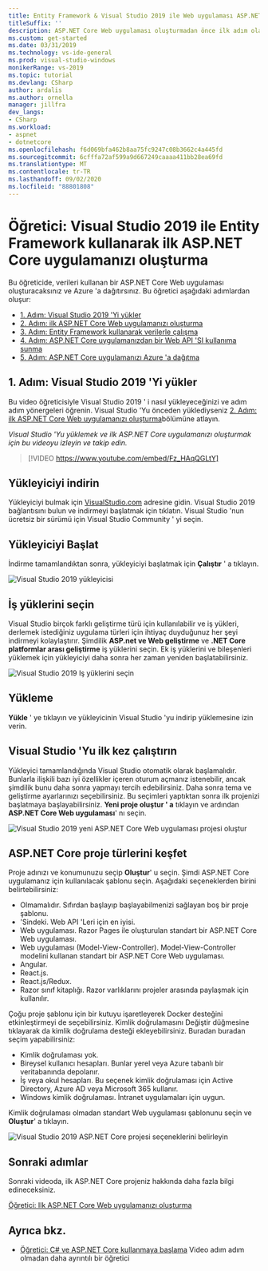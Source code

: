```yaml
---
title: Entity Framework & Visual Studio 2019 ile Web uygulaması ASP.NET Core
titleSuffix: ''
description: ASP.NET Core Web uygulaması oluşturmadan önce ilk adım olarak, bu video öğreticisiyle Visual Studio 2019 'yi yüklemeyi ve adım adım yönergeleri öğrenin.
ms.custom: get-started
ms.date: 03/31/2019
ms.technology: vs-ide-general
ms.prod: visual-studio-windows
monikerRange: vs-2019
ms.topic: tutorial
ms.devlang: CSharp
author: ardalis
ms.author: ornella
manager: jillfra
dev_langs:
- CSharp
ms.workload:
- aspnet
- dotnetcore
ms.openlocfilehash: f6d069bfa462b8aa75fc9247c08b3662c4a445fd
ms.sourcegitcommit: 6cfffa72af599a9d667249caaaa411bb28ea69fd
ms.translationtype: MT
ms.contentlocale: tr-TR
ms.lasthandoff: 09/02/2020
ms.locfileid: "88801808"
---
```

# <a name="tutorial-create-your-first-aspnet-core-app-using-entity-framework-with-visual-studio-2019"></a>Öğretici: Visual Studio 2019 ile Entity Framework kullanarak ilk ASP.NET Core uygulamanızı oluşturma

Bu öğreticide, verileri kullanan bir ASP.NET Core Web uygulaması oluşturacaksınız ve Azure 'a dağıtırsınız. Bu öğretici aşağıdaki adımlardan oluşur:

- [1. Adım: Visual Studio 2019 'Yi yükler](#step-1-install-visual-studio-2019)
- [2. Adım: ilk ASP.NET Core Web uygulamanızı oluşturma](tutorial-aspnet-core-ef-step-02.md)
- [3. Adım: Entity Framework kullanarak verilerle çalışma](tutorial-aspnet-core-ef-step-03.md)
- [4. Adım: ASP.NET Core uygulamanızdan bir Web API 'SI kullanıma sunma](tutorial-aspnet-core-ef-step-04.md)
- [5. Adım: ASP.NET Core uygulamanızı Azure 'a dağıtma](tutorial-aspnet-core-ef-step-05.md)

## <a name="step-1-install-visual-studio-2019"></a>1. Adım: Visual Studio 2019 'Yi yükler

Bu video öğreticisiyle Visual Studio 2019 ' i nasıl yükleyeceğinizi ve adım adım yönergeleri öğrenin. Visual Studio 'Yu önceden yüklediyseniz [2. Adım: ilk ASP.NET Core Web uygulamanızı oluşturma](tutorial-aspnet-core-ef-step-02.md)bölümüne atlayın.

_Visual Studio 'Yu yüklemek ve ilk ASP.NET Core uygulamanızı oluşturmak için bu videoyu izleyin ve takip edin._

> [!VIDEO https://www.youtube.com/embed/Fz_HAqQGLtY]

## <a name="download-the-installer"></a>Yükleyiciyi indirin

Yükleyiciyi bulmak için [VisualStudio.com](https://visualstudio.com) adresine gidin. Visual Studio 2019 bağlantısını bulun ve indirmeyi başlatmak için tıklatın. Visual Studio 'nun ücretsiz bir sürümü için Visual Studio Community ' yi seçin.

## <a name="start-the-installer"></a>Yükleyiciyi Başlat

İndirme tamamlandıktan sonra, yükleyiciyi başlatmak için **Çalıştır** ' a tıklayın.

![Visual Studio 2019 yükleyicisi](media/vs-2019/vs2019-installer.png)

## <a name="choose-workloads"></a>İş yüklerini seçin

Visual Studio birçok farklı geliştirme türü için kullanılabilir ve iş yükleri, derlemek istediğiniz uygulama türleri için ihtiyaç duyduğunuz her şeyi indirmeyi kolaylaştırır. Şimdilik **ASP.net ve Web geliştirme** ve **.NET Core platformlar arası geliştirme** iş yüklerini seçin. Ek iş yüklerini ve bileşenleri yüklemek için yükleyiciyi daha sonra her zaman yeniden başlatabilirsiniz.

![Visual Studio 2019 Iş yüklerini seçin](media/vs-2019/vs2019-choose-workloads.png)

## <a name="install"></a>Yükleme

**Yükle** ' ye tıklayın ve yükleyicinin Visual Studio 'yu indirip yüklemesine izin verin.

## <a name="run-visual-studio-for-the-first-time"></a>Visual Studio 'Yu ilk kez çalıştırın

Yükleyici tamamlandığında Visual Studio otomatik olarak başlamalıdır. Bunlarla ilişkili bazı iyi özellikler içeren oturum açmanız istenebilir, ancak şimdilik bunu daha sonra yapmayı tercih edebilirsiniz. Daha sonra tema ve geliştirme ayarlarınızı seçebilirsiniz. Bu seçimleri yaptıktan sonra ilk projenizi başlatmaya başlayabilirsiniz. **Yeni proje oluştur ' a** tıklayın ve ardından **ASP.NET Core Web uygulaması**' nı seçin.

![Visual Studio 2019 yeni ASP.NET Core Web uygulaması projesi oluştur](media/vs-2019/vs2019-create-new-project.png)

## <a name="explore-aspnet-core-project-types"></a>ASP.NET Core proje türlerini keşfet

Proje adınızı ve konumunuzu seçip **Oluştur**' u seçin. Şimdi ASP.NET Core uygulamanız için kullanılacak şablonu seçin. Aşağıdaki seçeneklerden birini belirtebilirsiniz:

- Olmamalıdır. Sıfırdan başlayıp başlayabilmenizi sağlayan boş bir proje şablonu.
- 'Sindeki. Web API 'Leri için en iyisi.
- Web uygulaması. Razor Pages ile oluşturulan standart bir ASP.NET Core Web uygulaması.
- Web uygulaması (Model-View-Controller). Model-View-Controller modelini kullanan standart bir ASP.NET Core Web uygulaması.
- Angular.
- React.js.
- React.js/Redux.
- Razor sınıf kitaplığı. Razor varlıklarını projeler arasında paylaşmak için kullanılır.

Çoğu proje şablonu için bir kutuyu işaretleyerek Docker desteğini etkinleştirmeyi de seçebilirsiniz. Kimlik doğrulamasını Değiştir düğmesine tıklayarak da kimlik doğrulama desteği ekleyebilirsiniz. Buradan buradan seçim yapabilirsiniz:

- Kimlik doğrulaması yok.
- Bireysel kullanıcı hesapları. Bunlar yerel veya Azure tabanlı bir veritabanında depolanır.
- İş veya okul hesapları. Bu seçenek kimlik doğrulaması için Active Directory, Azure AD veya Microsoft 365 kullanır.
- Windows kimlik doğrulaması. İntranet uygulamaları için uygun.

Kimlik doğrulaması olmadan standart Web uygulaması şablonunu seçin ve **Oluştur**' a tıklayın.

![Visual Studio 2019 ASP.NET Core projesi seçeneklerini belirleyin](media/vs-2019/vs2019-choose-aspnetcore-project.png)

## <a name="next-steps"></a>Sonraki adımlar

Sonraki videoda, ilk ASP.NET Core projeniz hakkında daha fazla bilgi edineceksiniz.

[Öğretici: Ilk ASP.NET Core Web uygulamanızı oluşturma](tutorial-aspnet-core-ef-step-02.md)

## <a name="see-also"></a>Ayrıca bkz.

- [Öğretici: C# ve ASP.NET Core kullanmaya başlama](tutorial-aspnet-core.md) Video adım adım olmadan daha ayrıntılı bir öğretici

